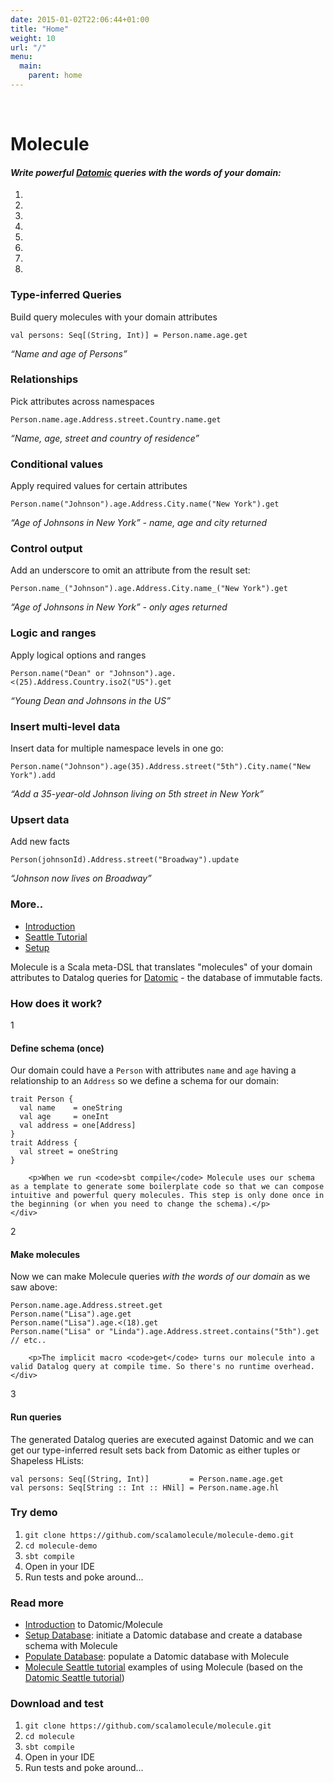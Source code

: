 ```yaml
---
date: 2015-01-02T22:06:44+01:00
title: "Home"
weight: 10
url: "/"
menu:
  main:
    parent: home
---
```

<br>


# Molecule

#### _Write powerful [Datomic] queries with the words of your domain:_



<div id="myCarousel" class="carousel slide" data-interval="9000" data-ride="carousel">
	<!-- Carousel indicators -->
    <ol class="carousel-indicators">
        <li data-target="#myCarousel" data-slide-to="0" class="active"></li>
        <li data-target="#myCarousel" data-slide-to="1"></li>
        <li data-target="#myCarousel" data-slide-to="2"></li>
        <li data-target="#myCarousel" data-slide-to="3"></li>
        <li data-target="#myCarousel" data-slide-to="4"></li>
        <li data-target="#myCarousel" data-slide-to="5"></li>
        <li data-target="#myCarousel" data-slide-to="6"></li>
        <li data-target="#myCarousel" data-slide-to="7"></li>
    </ol>   
   <!-- Carousel items -->
    <div class="carousel-inner">
        <div class="active item">
            <div class="carousel-caption">
              <h3>Type-inferred Queries</h3>
<p>Build query molecules with your domain attributes</p>
<pre><code class="language-scala">val persons: Seq[(String, Int)] = Person.name.age.get      
</code></pre>
<p><em>&ldquo;Name and age of Persons&rdquo;</em></p>
            </div>
        </div>   
        <div class="item">
            <div class="carousel-caption">                      
            	<h3>Relationships</h3>
<p>Pick attributes across namespaces</p>

<pre><code class="language-scala">Person.name.age.Address.street.Country.name.get      
</code></pre>

<p><em>&ldquo;Name, age, street and country of residence&rdquo;</em></p>
            </div>
        </div>
        <div class="item">
            <div class="carousel-caption">                   
            	<h3 id="conditional-values:ffcff61ab3a11ef1d50900901a24ec54">Conditional values</h3>

<p>Apply required values for certain attributes</p>

<pre><code class="language-scala">Person.name(&quot;Johnson&quot;).age.Address.City.name(&quot;New York&quot;).get      
</code></pre>

<p><em>&ldquo;Age of Johnsons in New York&rdquo; - name, age and city returned</em></p>
            </div>
        </div>
        <div class="item">
            <div class="carousel-caption">                   
            	<h3 id="control-output:ffcff61ab3a11ef1d50900901a24ec54">Control output</h3>

<p>Add an underscore to omit an attribute from the result set:</p>

<pre><code class="language-scala">Person.name_(&quot;Johnson&quot;).age.Address.City.name_(&quot;New York&quot;).get      
</code></pre>

<p><em>&ldquo;Age of Johnsons in New York&rdquo; - only ages returned</em></p>
            </div>
        </div>
        <div class="item">
            <div class="carousel-caption">                   
            	<h3 id="logic-and-ranges:ffcff61ab3a11ef1d50900901a24ec54">Logic and ranges</h3>

<p>Apply logical options and ranges</p>

<pre><code class="language-scala">Person.name(&quot;Dean&quot; or &quot;Johnson&quot;).age.&lt;(25).Address.Country.iso2(&quot;US&quot;).get      
</code></pre>

<p><em>&ldquo;Young Dean and Johnsons in the US&rdquo;</em></p>
            </div>
        </div>
        <div class="item">
            <div class="carousel-caption">                   
            	<h3 id="insert-multi-level-data:ffcff61ab3a11ef1d50900901a24ec54">Insert multi-level data</h3>

<p>Insert data for multiple namespace levels in one go:</p>

<pre><code class="language-scala">Person.name(&quot;Johnson&quot;).age(35).Address.street(&quot;5th&quot;).City.name(&quot;New York&quot;).add
</code></pre>

<p><em>&ldquo;Add a 35-year-old Johnson living on 5th street in New York&rdquo;</em></p>
            </div>
        </div>
        <div class="item">
            <div class="carousel-caption">                   
            	<h3 id="upsert-data:ffcff61ab3a11ef1d50900901a24ec54">Upsert data</h3>

<p>Add new facts</p>

<pre><code class="language-scala">Person(johnsonId).Address.street(&quot;Broadway&quot;).update
</code></pre>

<p><em>&ldquo;Johnson now lives on Broadway&rdquo;</em></p>
            </div>
        </div>
        <div class="item">
            <div class="carousel-caption">                   
            	<h3 id="more-up-the-sleeve:ffcff61ab3a11ef1d50900901a24ec54">More..</h3>
<ul>
<li><a href="/home/introduction">Introduction</a></li>
<li><a href="/tutorials/seattle">Seattle Tutorial</a></li>
<li><a href="/home/setup">Setup</a></li>
</ul>
            </div>
        </div>
    </div>
    <!-- Carousel nav -->
    <a class="carousel-control left" href="#myCarousel" data-slide="prev">
        <span class="glyphicon glyphicon-chevron-left"></span>
    </a>
    <a class="carousel-control right" href="#myCarousel" data-slide="next">
        <span class="glyphicon glyphicon-chevron-right"></span>
    </a>
</div>


Molecule is a Scala meta-DSL that translates "molecules" of your domain attributes to Datalog queries for [Datomic](http://www.datomic.com) - the database of immutable facts. 


### How does it work?

<div class="sequence-block">
	<div class="bullet-block">
		<div class="sequence-step">1</div>
	</div>
	<div class="section">
		<h4 id="define-schema-once:ffcff61ab3a11ef1d50900901a24ec54">Define schema (once)</h4>
        <p>Our domain could have a <code>Person</code> with attributes <code>name</code> and <code>age</code> having a relationship to an <code>Address</code> so we define a schema for our domain:</p>

<pre><code>trait Person {
  val name    = oneString
  val age     = oneInt
  val address = one[Address]
}
trait Address {
  val street = oneString
}
</code></pre>

        <p>When we run <code>sbt compile</code> Molecule uses our schema as a template to generate some boilerplate code so that we can compose intuitive and powerful query molecules. This step is only done once in the beginning (or when you need to change the schema).</p>
	</div>
</div>

<div class="sequence-block">
    <div class="bullet-block">
        <div class="sequence-step">2</div>
    </div>
    <div class="section">
        <h4 id="make-molecules:ffcff61ab3a11ef1d50900901a24ec54">Make molecules</h4>
        <p>Now we can make Molecule queries <em>with the words of our domain</em> as we saw above:</p>

<pre><code class="language-scala">Person.name.age.Address.street.get
Person.name(&quot;Lisa&quot;).age.get
Person.name(&quot;Lisa&quot;).age.&lt;(18).get
Person.name(&quot;Lisa&quot; or &quot;Linda&quot;).age.Address.street.contains(&quot;5th&quot;).get
// etc..        
</code></pre>

        <p>The implicit macro <code>get</code> turns our molecule into a valid Datalog query at compile time. So there's no runtime overhead. 
    </div>
</div>

<div class="sequence-block">
    <div class="bullet-block">
        <div class="sequence-step">3</div>
    </div>
    <div class="section">
        <h4 id="run-queries:ffcff61ab3a11ef1d50900901a24ec54">Run queries</h4>
        <p>The generated Datalog queries are executed against Datomic and we can get our type-inferred result sets back from Datomic as either tuples or Shapeless HLists:</p>
        <pre><code>val persons: Seq[(String, Int)]         = Person.name.age.get
val persons: Seq[String :: Int :: HNil] = Person.name.age.hl
</code></pre>
    </div>
</div>


### Try demo

1. `git clone https://github.com/scalamolecule/molecule-demo.git`
2. `cd molecule-demo`
3. `sbt compile`
4. Open in your IDE
5. Run tests and poke around...

   
### Read more

- [Introduction](/home/introduction) to Datomic/Molecule
- [Setup Database](/manual/database-setup): initiate a Datomic database and create a database schema with Molecule
- [Populate Database](/manual/populate-database): populate a Datomic database with Molecule
- [Molecule Seattle tutorial](/tutorials/seattle) examples of using Molecule (based on the 
[Datomic Seattle tutorial](http://docs.datomic.com/tutorial.html))


### Download and test

1. `git clone https://github.com/scalamolecule/molecule.git`
2. `cd molecule`
3. `sbt compile`
4. Open in your IDE
5. Run tests and poke around...


[datomic]: http://www.datomic.com
[seattle]: http://docs.datomic.com/tutorial.html
[moleculegroup]: https://groups.google.com/forum/#!forum/molecule-dsl
[pullrequests]: https://github.com/scalamolecule/pulls
[issues]: https://github.com/scalamolecule/issues
[moleculesbt]: https://github.com/scalamolecule/blob/master/project/build.scala

[intro]: https://github.com/scalamolecule/wiki/Quick-introduction-to-Datomic-and-Molecule
[setup]: https://github.com/scalamolecule/wiki/Setup-a-Datomic-database
[scheme]: https://github.com/scalamolecule/wiki/Setup-a-Datomic-database#defining-a-schema
[deffile]: https://github.com/scalamolecule/blob/master/examples/src/main/scala/examples/seattle/schema/SeattleDefinition.scala
[populate]: https://github.com/scalamolecule/wiki/Populate-the-database
[tutorial]: https://github.com/scalamolecule/wiki/Molecule-Seattle-tutorial
[tutorialcode]: https://github.com/scalamolecule/blob/master/examples/src/test/scala/examples/seattle/SeattleTests.scala
[tutorialqueries]: https://github.com/scalamolecule/blob/master/examples/src/test/scala/examples/seattle/SeattleQueryTests.scala
[tutorialtransformations]: https://github.com/scalamolecule/blob/master/examples/src/test/scala/examples/seattle/SeattleTransformationTests.scala
